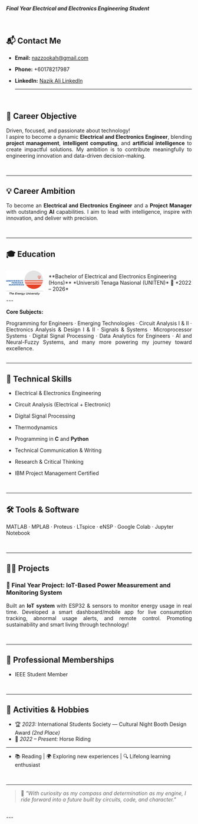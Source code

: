 
#### *Final Year Electrical and Electronics Engineering Student*  
<br>

## 📬 Contact Me  
- **Email:** [nazzookah@gmail.com](mailto:nazzookah@gmail.com)  
- **Phone:** +60178217987  
- **LinkedIn:** [Nazik Ali LinkedIn](https://www.linkedin.com/in/nazik-ali?utm_source=share&utm_campaign=share_via&utm_content=profile&utm_medium=ios_app)
 
  ---
  
   <br>


## 🎯 Career Objective  

<div align="justify">

Driven, focused, and passionate about technology!  
I aspire to become a dynamic <strong>Electrical and Electronics Engineer</strong>, blending <strong>project management</strong>, <strong>intelligent computing</strong>, and <strong>artificial intelligence</strong> to create impactful solutions. My ambition is to contribute meaningfully to engineering innovation and data-driven decision-making.

<br>

</div>

---




## 💡 Career Ambition  

<div align="justify">

To become an <strong>Electrical and Electronics Engineer</strong> and a <strong>Project Manager</strong> with outstanding <strong>AI</strong> capabilities. I aim to lead with intelligence, inspire with innovation, and deliver with precision.
</div>

<br>

---




## 🎓 Education 
<div style="display: flex; align-items: center;">
  <img src="assets/img/uniten logo.png" alt="Uniten Logo" width="100" style="margin-right: 15px">
  <p>
   **Bachelor of Electrical and Electronics Engineering (Hons)**  
    *Universiti Tenaga Nasional (UNITEN)*
📅 *2022 – 2026* 
</p>
</div>
---



**Core Subjects:** 
<div align= 'justify'>
Programming for Engineers · Emerging Technologies · Circuit Analysis I & II · Electronics Analysis & Design I & II · Signals & Systems · Microprocessor Systems · Digital Signal Processing · Data Analytics for Engineers · AI and Neural-Fuzzy Systems, and many more powering my journey toward excellence.
</div>

<br>

---



## 🧠 Technical Skills  
- Electrical & Electronics Engineering  
- Circuit Analysis (Electrical + Electronic)  
- Digital Signal Processing  
- Thermodynamics  
- Programming in **C** and **Python**  
- Technical Communication & Writing  
- Research & Critical Thinking  
- IBM Project Management Certified
  
  <br>
  
---



## 🛠️ Tools & Software  
MATLAB · MPLAB · Proteus · LTspice · eNSP · Google Colab · Jupyter Notebook 

<br>

---


## 👩‍💻 Projects  

### 🔌 Final Year Project: IoT-Based Power Measurement and Monitoring System  

<div align="justify">

Built an <strong>IoT system</strong> with ESP32 & sensors to monitor energy usage in real time. Developed a smart dashboard/mobile app for live consumption tracking, abnormal usage alerts, and remote control. Promoting sustainability and smart living through technology!

</div>

<br>

---




## 🤝 Professional Memberships  
- IEEE Student Member
  
  <br> 
  
---


## 🎉 Activities & Hobbies  
- 🏆 *2023:* International Students Society — Cultural Night Booth Design Award *(2nd Place)*  
- 🏇 *2022 – Present:* Horse Riding
 ---  
  
- 📚 Reading | 🌍 Exploring new experiences | 🔍 Lifelong learning enthusiast  


<br>

---

> 💬 *"With curiosity as my compass and determination as my engine, I ride forward into a future built by circuits, code, and character."*

<br>
---
